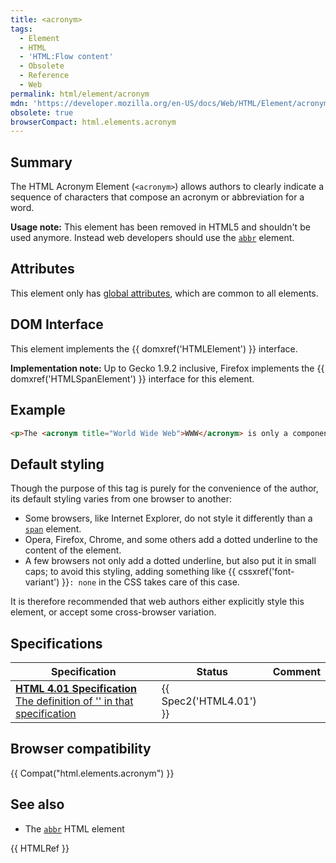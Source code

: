 ```yaml
---
title: <acronym>
tags:
  - Element
  - HTML
  - 'HTML:Flow content'
  - Obsolete
  - Reference
  - Web
permalink: html/element/acronym
mdn: 'https://developer.mozilla.org/en-US/docs/Web/HTML/Element/acronym'
obsolete: true
browserCompact: html.elements.acronym
---
```

## Summary

The HTML Acronym Element (`<acronym>`) allows authors to clearly indicate a sequence of characters that compose an acronym or abbreviation for a word.

**Usage note:** This element has been removed in HTML5 and shouldn't be used anymore. Instead web developers should use the [`abbr`](/html/element/abbr/) element.

## Attributes

This element only has [global attributes](/en-US/docs/HTML/global_attributes "HTML/global attributes"), which are common to all elements.

## DOM Interface

This element implements the {{ domxref('HTMLElement') }} interface.

**Implementation note:** Up to Gecko 1.9.2 inclusive, Firefox implements the {{ domxref('HTMLSpanElement') }} interface for this element.

## Example

```html
<p>The <acronym title="World Wide Web">WWW</acronym> is only a component of the Internet.</p>

```

## Default styling

Though the purpose of this tag is purely for the convenience of the author, its default styling varies from one browser to another:

-   Some browsers, like Internet Explorer, do not style it differently than a [`span`](/html/element/span/) element.
-   Opera, Firefox, Chrome, and some others add a dotted underline to the content of the element.
-   A few browsers not only add a dotted underline, but also put it in small caps; to avoid this styling, adding something like {{ cssxref('font-variant') }}`: none` in the CSS takes care of this case.

It is therefore recommended that web authors either explicitly style this element, or accept some cross-browser variation.

## Specifications

| Specification | Status | Comment |
| --- | --- | --- |
| [**HTML 4.01 Specification** The definition of '<acronym>' in that specification](https://www.w3.org/TR/html401/struct/text.html#edef-ACRONYM) | {{ Spec2('HTML4.01') }} |  |

## Browser compatibility

{{ Compat("html.elements.acronym") }}

## See also

-   The [`abbr`](/html/element/abbr/) HTML element

{{ HTMLRef }}